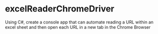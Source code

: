 # excelReaderChromeDriver
Using C#, create a console app that can automate reading a URL within an excel sheet and then open each URL in a new tab in the Chrome Browser
